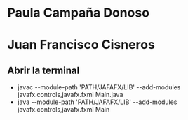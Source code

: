 # Paula Campaña Donoso
# Juan Francisco Cisneros
## Abrir la terminal
 - javac --module-path 'PATH/JAFAFX/LIB' --add-modules javafx.controls,javafx.fxml Main.java
 - java --module-path 'PATH/JAFAFX/LIB' --add-modules javafx.controls,javafx.fxml Main      